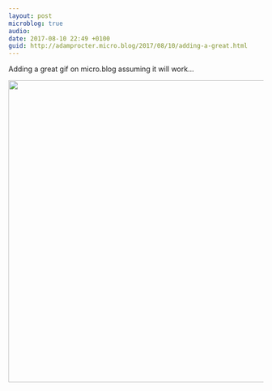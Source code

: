 ```yaml
---
layout: post
microblog: true
audio: 
date: 2017-08-10 22:49 +0100
guid: http://adamprocter.micro.blog/2017/08/10/adding-a-great.html
---
```

Adding a great gif on micro.blog assuming it will work...

<img src="http://discursive.adamprocter.co.uk/uploads/2017/465310d99d.jpg" width="600" height="597" />
